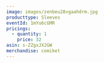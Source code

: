 ```yaml
---
image: images/zenbeu28vgaahdrm.jpg
producttype: Sleeves
eventId: 1mYu6cGMR
pricings:
  - quantity: 1
    price: 32
asin: s-ZZgxJX2GW
merchandise: comiket
---
```

